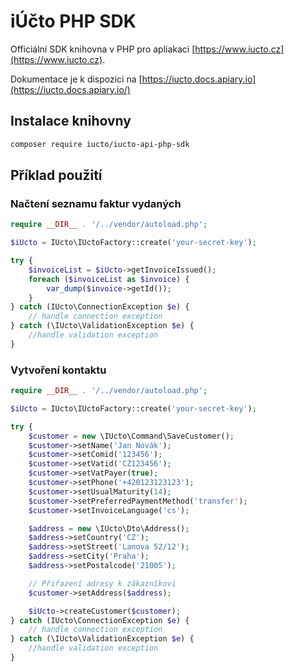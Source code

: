 # iÚčto PHP SDK

Officiální SDK knihovna v PHP pro apliakaci [https://www.iucto.cz](https://www.iucto.cz).

Dokumentace je k dispozici na [https://iucto.docs.apiary.io](https://iucto.docs.apiary.io/)

## Instalace knihovny
```bash
composer require iucto/iucto-api-php-sdk
```

## Příklad použití

### Načtení seznamu faktur vydaných
```php
require __DIR__ . '/../vendor/autoload.php';

$iUcto = IUcto\IUctoFactory::create('your-secret-key');

try {
    $invoiceList = $iUcto->getInvoiceIssued();
    foreach ($invoiceList as $invoice) {
        var_dump($invoice->getId());
    }
} catch (IUcto\ConnectionException $e) {
    // handle connection exception
} catch (\IUcto\ValidationException $e) {
    //handle validation exception
}
```

### Vytvoření kontaktu
```php
require __DIR__ . '/../vendor/autoload.php';

$iUcto = IUcto\IUctoFactory::create('your-secret-key');

try {
    $customer = new \IUcto\Command\SaveCustomer();
    $customer->setName('Jan Novák');
    $customer->setComid('123456');
    $customer->setVatid('CZ123456');
    $customer->setVatPayer(true);
    $customer->setPhone('+420123123123');
    $customer->setUsualMaturity(14);
    $customer->setPreferredPaymentMethod('transfer');
    $customer->setInvoiceLanguage('cs');

    $address = new \IUcto\Dto\Address();
    $address->setCountry('CZ');
    $address->setStreet('Lanova 52/12');
    $address->setCity('Praha');
    $address->setPostalcode('21005');

    // Přiřazení adresy k zákazníkovi
    $customer->setAddress($address);

    $iUcto->createCustomer($customer);
} catch (IUcto\ConnectionException $e) {
    // handle connection exception
} catch (\IUcto\ValidationException $e) {
    //handle validation exception
}
```
